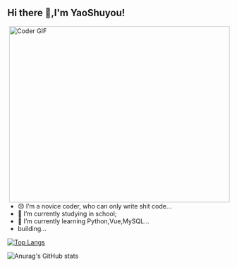 ## Hi there 👋,I'm YaoShuyou!

<img align="right" src="https://media.giphy.com/media/SWoSkN6DxTszqIKEqv/giphy.gif" alt="Coder GIF" width="500" height="400">

- :disappointed: I’m a novice coder, who can only write shit code...
- 🔭 I’m currently studying in school;
- 🌱 I’m currently learning Python,Vue,MySQL...
- building...

[![Top Langs](https://github-readme-stats.vercel.app/api/top-langs/?username=YaoShuyou&layout=donut)](https://github.com/anuraghazra/github-readme-stats)

![Anurag's GitHub stats](https://github-readme-stats.vercel.app/api?username=YaoShuyou&show_icons=true&theme=transparent)


